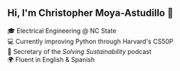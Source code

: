 ## Hi, I'm Christopher Moya-Astudillo 👋

🎓 Electrical Engineering @ NC State  
💻 Currently improving Python through Harvard's CS50P  
🌱 Secretary of the *Solving Sustainability* podcast  
🌍 Fluent in English & Spanish 
